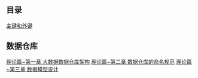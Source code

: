 ## 目录

[主键和外键](https://github.com/yueyuanyang/knowledge/blob/master/Warehouse/theory/part1.md)

## 数据仓库

[理论篇~第一章 大数据数据仓库架构](https://github.com/yueyuanyang/knowledge/blob/master/Warehouse/dataware/part1.md)
[理论篇~第二章 数据仓库的命名规范](https://github.com/yueyuanyang/knowledge/blob/master/Warehouse/dataware/part2.md)
[理论篇~第三章 数据模型设计](https://github.com/yueyuanyang/knowledge/blob/master/Warehouse/dataware/part3.md)

